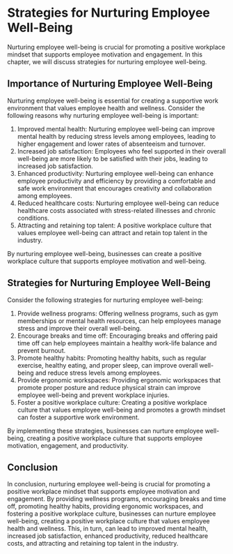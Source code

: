 Strategies for Nurturing Employee Well-Being
======================================================================================

Nurturing employee well-being is crucial for promoting a positive workplace mindset that supports employee motivation and engagement. In this chapter, we will discuss strategies for nurturing employee well-being.

Importance of Nurturing Employee Well-Being
-------------------------------------------

Nurturing employee well-being is essential for creating a supportive work environment that values employee health and wellness. Consider the following reasons why nurturing employee well-being is important:

1. Improved mental health: Nurturing employee well-being can improve mental health by reducing stress levels among employees, leading to higher engagement and lower rates of absenteeism and turnover.
2. Increased job satisfaction: Employees who feel supported in their overall well-being are more likely to be satisfied with their jobs, leading to increased job satisfaction.
3. Enhanced productivity: Nurturing employee well-being can enhance employee productivity and efficiency by providing a comfortable and safe work environment that encourages creativity and collaboration among employees.
4. Reduced healthcare costs: Nurturing employee well-being can reduce healthcare costs associated with stress-related illnesses and chronic conditions.
5. Attracting and retaining top talent: A positive workplace culture that values employee well-being can attract and retain top talent in the industry.

By nurturing employee well-being, businesses can create a positive workplace culture that supports employee motivation and well-being.

Strategies for Nurturing Employee Well-Being
--------------------------------------------

Consider the following strategies for nurturing employee well-being:

1. Provide wellness programs: Offering wellness programs, such as gym memberships or mental health resources, can help employees manage stress and improve their overall well-being.
2. Encourage breaks and time off: Encouraging breaks and offering paid time off can help employees maintain a healthy work-life balance and prevent burnout.
3. Promote healthy habits: Promoting healthy habits, such as regular exercise, healthy eating, and proper sleep, can improve overall well-being and reduce stress levels among employees.
4. Provide ergonomic workspaces: Providing ergonomic workspaces that promote proper posture and reduce physical strain can improve employee well-being and prevent workplace injuries.
5. Foster a positive workplace culture: Creating a positive workplace culture that values employee well-being and promotes a growth mindset can foster a supportive work environment.

By implementing these strategies, businesses can nurture employee well-being, creating a positive workplace culture that supports employee motivation, engagement, and productivity.

Conclusion
----------

In conclusion, nurturing employee well-being is crucial for promoting a positive workplace mindset that supports employee motivation and engagement. By providing wellness programs, encouraging breaks and time off, promoting healthy habits, providing ergonomic workspaces, and fostering a positive workplace culture, businesses can nurture employee well-being, creating a positive workplace culture that values employee health and wellness. This, in turn, can lead to improved mental health, increased job satisfaction, enhanced productivity, reduced healthcare costs, and attracting and retaining top talent in the industry.
